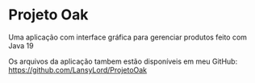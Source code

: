 # Projeto Oak

Uma aplicação com interface gráfica para gerenciar produtos feito com Java 19

Os arquivos da aplicação tambem estão disponíveis em meu GitHub: https://github.com/LansyLord/ProjetoOak 
